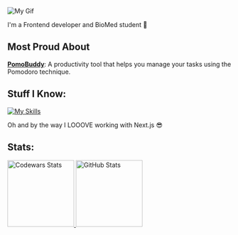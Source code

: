 ![My Gif](https://media1.giphy.com/media/v1.Y2lkPTc5MGI3NjExNjFtNzJjYWhvMzczNnJrb2czbmxjd2w0bGF6a3A1NjVzdTI2cWR2cyZlcD12MV9pbnRlcm5hbF9naWZfYnlfaWQmY3Q9Zw/xTiIzJSKB4l7xTouE8/giphy.webp)

<p>I'm a Frontend developer and BioMed student 🖤</p>

## Most Proud About

**[PomoBuddy](https://your-pomo-buddy.vercel.app/)**: A productivity tool that helps you manage your tasks using the Pomodoro technique.

## Stuff I Know:

<p align="left">
  <a href="https://skillicons.dev">
    <img src="https://skillicons.dev/icons?i=react,redux,nextjs,ts,git,figma,r,py" alt="My Skills" />
  </a>
</p>
<p>Oh and by the way I LOOOVE working with Next.js 😎</p>

## Stats:

<p align="left">
  <a href="https://www.codewars.com/users/vermenea">
    <img height="150" src="https://github.r2v.ch/codewars?user=vermenea" alt="Codewars Stats" />
  </a>
  <a href="https://github.com/vermenea">
    <img height="150" src="https://github-readme-stats.vercel.app/api/top-langs?username=vermenea&show_icons=true&locale=en&layout=compact&theme=transparent" alt="GitHub Stats" /> 
  </a>
</p>
